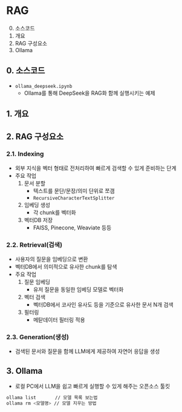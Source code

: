# RAG

0. 소스코드 
1. 개요
2. RAG 구성요소
3. Ollama

## 0. 소스코드
- `ollama_deepseek.ipynb`
    - Ollama를 통해 DeepSeek을 RAG화 함께 실행시키는 예제

## 1. 개요

## 2. RAG 구성요소

### 2.1. Indexing

- 외부 지식을 벡터 형태로 전처리하여 빠르게 검색할 수 있게 준비하는 단계
- 주요 작업
    1. 문서 분할
        - 텍스트를 문단/문장/의미 단위로 쪼갬
        - `RecursiveCharacterTextSplitter`
    2. 임베딩 생성
        - 각 chunk를 벡터화
    3. 벡터DB 저장
        - FAISS, Pinecone, Weaviate 등등

### 2.2. Retrieval(검색)
- 사용자의 질문을 임베딩으로 변환
- 벡터DB에서 의미적으로 유사한 chunk를 탐색
- 주요 작업
    1. 질문 임베딩
        - 유저 질문을 동일한 임베딩 모델로 벡터화
    2. 벡터 검색
        - 벡터DB에서 코사인 유사도 등을 기준으로 유사한 문서 N개 검색
    3. 필터링
        - 메탇데이터 필터링 적용

### 2.3. Generation(생성)
- 검색된 문서와 질문을 함께 LLM에게 제공하여 자연어 응답을 생성


## 3. Ollama
- 로컬 PC에서 LLM을 쉽고 빠르게 실행할 수 있게 해주는 오픈소스 툴킷
```bash
ollama list       // 모델 목록 보는법
ollama rm <모델명> // 모델 지우는 방법
```
